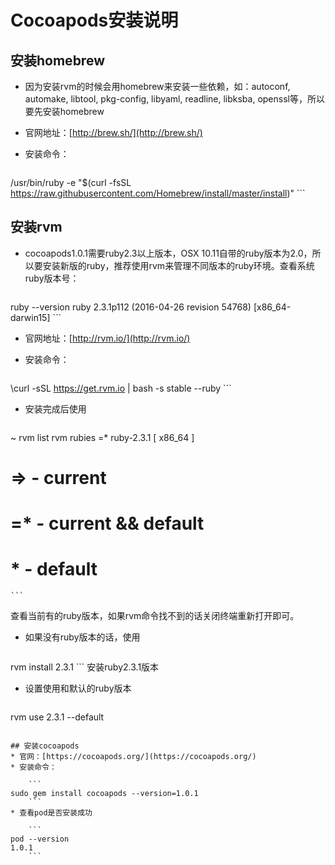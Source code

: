 # Cocoapods安装说明

## 安装homebrew
* 因为安装rvm的时候会用homebrew来安装一些依赖，如：autoconf, automake, libtool, pkg-config, libyaml, readline, libksba, openssl等，所以要先安装homebrew
* 官网地址：[http://brew.sh/](http://brew.sh/)
* 安装命令： 

	```
/usr/bin/ruby -e "$(curl -fsSL https://raw.githubusercontent.com/Homebrew/install/master/install)"
	```

## 安装rvm
* cocoapods1.0.1需要ruby2.3以上版本，OSX 10.11自带的ruby版本为2.0，所以要安装新版的ruby，推荐使用rvm来管理不同版本的ruby环境。查看系统ruby版本号：

	```
ruby --version
ruby 2.3.1p112 (2016-04-26 revision 54768) [x86_64-darwin15]
	```
* 官网地址：[http://rvm.io/](http://rvm.io/)
* 安装命令：

	```
\curl -sSL https://get.rvm.io | bash -s stable --ruby
	```

* 安装完成后使用

	```
~ rvm list
rvm rubies
=* ruby-2.3.1 [ x86_64 ]
# => - current
# =* - current && default
#  * - default
	```
查看当前有的ruby版本，如果rvm命令找不到的话关闭终端重新打开即可。
* 如果没有ruby版本的话，使用

	```
rvm install 2.3.1
	```
安装ruby2.3.1版本
* 设置使用和默认的ruby版本

	```
rvm use 2.3.1 --default
```

## 安装cocoapods
* 官网：[https://cocoapods.org/](https://cocoapods.org/)
* 安装命令：

	```
sudo gem install cocoapods --version=1.0.1
	```
* 查看pod是否安装成功

	```
pod --version
1.0.1
	```